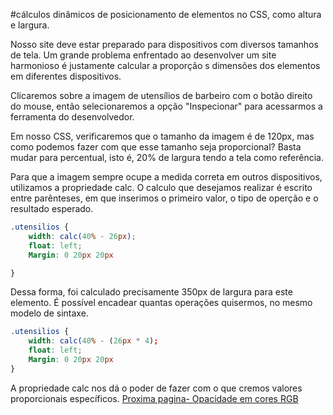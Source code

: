 #cálculos dinâmicos de posicionamento de elementos no CSS, como altura e largura.

Nosso site deve estar preparado para dispositivos com diversos tamanhos de tela. Um grande problema enfrentado ao desenvolver um site harmonioso é justamente calcular a proporção s dimensões dos elementos em diferentes dispositivos.

Clicaremos sobre a imagem de utensílios de barbeiro com o botão direito do mouse, então selecionaremos a opção "Inspecionar" para acessarmos a ferramenta do desenvolvedor.

Em nosso CSS, verificaremos que o tamanho da imagem é de 120px, mas como podemos fazer com que esse tamanho seja proporcional? Basta mudar para percentual, isto é, 20% de largura tendo a tela como referência.

Para que a imagem sempre ocupe a medida correta em outros dispositivos, utilizamos a propriedade calc. O calculo que desejamos realizar é escrito entre parênteses, em que inserimos o primeiro valor, o tipo de operção e o resultado esperado.
```scss
.utensilios {
    width: calc(40% - 26px);
    float: left;
    Margin: 0 20px 20px 

}
```
Dessa forma, foi calculado precisamente 350px de largura para este elemento. É possível encadear quantas operações quisermos, no mesmo modelo de sintaxe.

```scss
.utensilios {
    width: calc(40% - (26px * 4);
    float: left;
    Margin: 0 20px 20px 
}
```
A propriedade calc nos dá o poder de fazer com o que cremos valores proporcionais específicos.
[Proxima pagina- Opacidade em cores RGB](https://github.com/livehass/html5-css3/blob/main/calculosbasicoscss.md)

